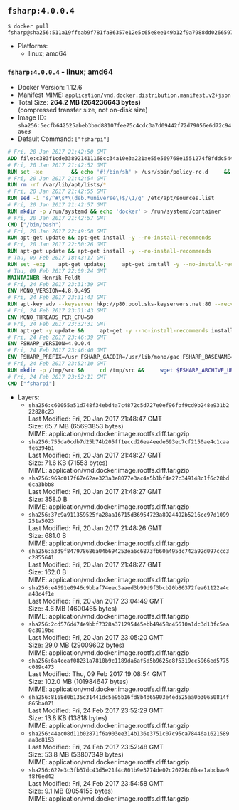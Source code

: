 ## `fsharp:4.0.0.4`

```console
$ docker pull fsharp@sha256:511a19ffeab9f781fa86357e12e5c65e8ee149b12f9a7988dd0266597698976e
```

-	Platforms:
	-	linux; amd64

### `fsharp:4.0.0.4` - linux; amd64

-	Docker Version: 1.12.6
-	Manifest MIME: `application/vnd.docker.distribution.manifest.v2+json`
-	Total Size: **264.2 MB (264236643 bytes)**  
	(compressed transfer size, not on-disk size)
-	Image ID: `sha256:5ecfb642525abeb3bad88107fee75c4cdc3a7d09442f72d79056e6d72c94a6e3`
-	Default Command: `["fsharpi"]`

```dockerfile
# Fri, 20 Jan 2017 21:42:50 GMT
ADD file:c383f1cde338921411168cc34a10e3a221ae55e569768e1551274f8fddc54415 in / 
# Fri, 20 Jan 2017 21:42:52 GMT
RUN set -xe 		&& echo '#!/bin/sh' > /usr/sbin/policy-rc.d 	&& echo 'exit 101' >> /usr/sbin/policy-rc.d 	&& chmod +x /usr/sbin/policy-rc.d 		&& dpkg-divert --local --rename --add /sbin/initctl 	&& cp -a /usr/sbin/policy-rc.d /sbin/initctl 	&& sed -i 's/^exit.*/exit 0/' /sbin/initctl 		&& echo 'force-unsafe-io' > /etc/dpkg/dpkg.cfg.d/docker-apt-speedup 		&& echo 'DPkg::Post-Invoke { "rm -f /var/cache/apt/archives/*.deb /var/cache/apt/archives/partial/*.deb /var/cache/apt/*.bin || true"; };' > /etc/apt/apt.conf.d/docker-clean 	&& echo 'APT::Update::Post-Invoke { "rm -f /var/cache/apt/archives/*.deb /var/cache/apt/archives/partial/*.deb /var/cache/apt/*.bin || true"; };' >> /etc/apt/apt.conf.d/docker-clean 	&& echo 'Dir::Cache::pkgcache ""; Dir::Cache::srcpkgcache "";' >> /etc/apt/apt.conf.d/docker-clean 		&& echo 'Acquire::Languages "none";' > /etc/apt/apt.conf.d/docker-no-languages 		&& echo 'Acquire::GzipIndexes "true"; Acquire::CompressionTypes::Order:: "gz";' > /etc/apt/apt.conf.d/docker-gzip-indexes 		&& echo 'Apt::AutoRemove::SuggestsImportant "false";' > /etc/apt/apt.conf.d/docker-autoremove-suggests
# Fri, 20 Jan 2017 21:42:54 GMT
RUN rm -rf /var/lib/apt/lists/*
# Fri, 20 Jan 2017 21:42:55 GMT
RUN sed -i 's/^#\s*\(deb.*universe\)$/\1/g' /etc/apt/sources.list
# Fri, 20 Jan 2017 21:42:57 GMT
RUN mkdir -p /run/systemd && echo 'docker' > /run/systemd/container
# Fri, 20 Jan 2017 21:42:57 GMT
CMD ["/bin/bash"]
# Fri, 20 Jan 2017 22:49:50 GMT
RUN apt-get update && apt-get install -y --no-install-recommends 		ca-certificates 		curl 		wget 	&& rm -rf /var/lib/apt/lists/*
# Fri, 20 Jan 2017 22:50:26 GMT
RUN apt-get update && apt-get install -y --no-install-recommends 		bzr 		git 		mercurial 		openssh-client 		subversion 				procps 	&& rm -rf /var/lib/apt/lists/*
# Thu, 09 Feb 2017 18:43:17 GMT
RUN set -ex; 	apt-get update; 	apt-get install -y --no-install-recommends 		autoconf 		automake 		bzip2 		file 		g++ 		gcc 		imagemagick 		libbz2-dev 		libc6-dev 		libcurl4-openssl-dev 		libdb-dev 		libevent-dev 		libffi-dev 		libgdbm-dev 		libgeoip-dev 		libglib2.0-dev 		libjpeg-dev 		libkrb5-dev 		liblzma-dev 		libmagickcore-dev 		libmagickwand-dev 		libncurses-dev 		libpng-dev 		libpq-dev 		libreadline-dev 		libsqlite3-dev 		libssl-dev 		libtool 		libwebp-dev 		libxml2-dev 		libxslt-dev 		libyaml-dev 		make 		patch 		xz-utils 		zlib1g-dev 				$( 			if apt-cache show 'default-libmysqlclient-dev' 2>/dev/null | grep -q '^Version:'; then 				echo 'default-libmysqlclient-dev'; 			else 				echo 'libmysqlclient-dev'; 			fi 		) 	; 	rm -rf /var/lib/apt/lists/*
# Thu, 09 Feb 2017 22:09:24 GMT
MAINTAINER Henrik Feldt
# Fri, 24 Feb 2017 23:31:39 GMT
ENV MONO_VERSION=4.8.0.495
# Fri, 24 Feb 2017 23:31:43 GMT
RUN apt-key adv --keyserver hkp://p80.pool.sks-keyservers.net:80 --recv-keys 3FA7E0328081BFF6A14DA29AA6A19B38D3D831EF &&     echo "deb http://download.mono-project.com/repo/debian wheezy/snapshots/$MONO_VERSION main" > /etc/apt/sources.list.d/mono-xamarin.list
# Fri, 24 Feb 2017 23:31:43 GMT
ENV MONO_THREADS_PER_CPU=50
# Fri, 24 Feb 2017 23:32:31 GMT
RUN apt-get -y update &&     apt-get -y --no-install-recommends install nuget mono-devel ca-certificates-mono &&     rm -rf /var/lib/apt/lists/*
# Fri, 24 Feb 2017 23:46:39 GMT
ENV FSHARP_VERSION=4.0.0.4
# Fri, 24 Feb 2017 23:46:40 GMT
ENV FSHARP_PREFIX=/usr FSHARP_GACDIR=/usr/lib/mono/gac FSHARP_BASENAME=fsharp-4.0.0.4 FSHARP_ARCHIVE=4.0.0.4.tar.gz FSHARP_ARCHIVE_URL=https://github.com/fsharp/fsharp/archive/4.0.0.4.tar.gz
# Fri, 24 Feb 2017 23:52:10 GMT
RUN mkdir -p /tmp/src &&     cd /tmp/src &&     wget $FSHARP_ARCHIVE_URL &&     tar xf $FSHARP_ARCHIVE &&     cd $FSHARP_BASENAME &&     ./autogen.sh --prefix=$FSHARP_PREFIX --with-gacdir=$FSHARP_GACDIR &&     make &&     make install &&     cd ~ &&     rm -rf /tmp/src
# Fri, 24 Feb 2017 23:52:11 GMT
CMD ["fsharpi"]
```

-	Layers:
	-	`sha256:c60055a51d748f34ebd4a7c4872c5d727e0ef96fbf9cd9b248e931b222828c23`  
		Last Modified: Fri, 20 Jan 2017 21:48:47 GMT  
		Size: 65.7 MB (65693853 bytes)  
		MIME: application/vnd.docker.image.rootfs.diff.tar.gzip
	-	`sha256:755da0cdb7d25b74b205ff1eccd26ea4eede693ec7cf2150ae4c1caafe6394b1`  
		Last Modified: Fri, 20 Jan 2017 21:48:27 GMT  
		Size: 71.6 KB (71553 bytes)  
		MIME: application/vnd.docker.image.rootfs.diff.tar.gzip
	-	`sha256:969d017f67e62ae323a3e8077e3ac4a5b1bf4a27c349148c1f6c28bd6ca3bbb8`  
		Last Modified: Fri, 20 Jan 2017 21:48:27 GMT  
		Size: 358.0 B  
		MIME: application/vnd.docker.image.rootfs.diff.tar.gzip
	-	`sha256:37c9a911359525fa28aa16715d36954723a8924492b5216cc97d1099251a5023`  
		Last Modified: Fri, 20 Jan 2017 21:48:26 GMT  
		Size: 681.0 B  
		MIME: application/vnd.docker.image.rootfs.diff.tar.gzip
	-	`sha256:a3d9f847978686a04b694253ea6c6873fb60a495dc742a92d097ccc3c2855641`  
		Last Modified: Fri, 20 Jan 2017 21:48:27 GMT  
		Size: 162.0 B  
		MIME: application/vnd.docker.image.rootfs.diff.tar.gzip
	-	`sha256:e4691e0946c9bbaf74eec3aaed3b99d9f3bcb20b86372fea61122a4ca48c4f1e`  
		Last Modified: Fri, 20 Jan 2017 23:04:49 GMT  
		Size: 4.6 MB (4600465 bytes)  
		MIME: application/vnd.docker.image.rootfs.diff.tar.gzip
	-	`sha256:2cd576d474e9bbf7328a371295445ebb49458c45610a1dc3d13fc5aa0c3019bc`  
		Last Modified: Fri, 20 Jan 2017 23:05:20 GMT  
		Size: 29.0 MB (29009602 bytes)  
		MIME: application/vnd.docker.image.rootfs.diff.tar.gzip
	-	`sha256:6a4ceaf08231a7810b9c1189da6af5d5b9625e8f5319cc5966ed5775c089c473`  
		Last Modified: Thu, 09 Feb 2017 19:08:54 GMT  
		Size: 102.0 MB (101984647 bytes)  
		MIME: application/vnd.docker.image.rootfs.diff.tar.gzip
	-	`sha256:8168d0b135c31441dc5e95b16fd8b4d65903e4ed525aa0b30650814f865ba071`  
		Last Modified: Fri, 24 Feb 2017 23:52:29 GMT  
		Size: 13.8 KB (13818 bytes)  
		MIME: application/vnd.docker.image.rootfs.diff.tar.gzip
	-	`sha256:44ec08d11b02871f6a903ee314b136e3751c07c95ca78446a1621589aa8c8153`  
		Last Modified: Fri, 24 Feb 2017 23:52:48 GMT  
		Size: 53.8 MB (53807349 bytes)  
		MIME: application/vnd.docker.image.rootfs.diff.tar.gzip
	-	`sha256:622e3c3fb57dc43d5e21f4c801b9e3274de02c20226c0baa1abcbaa9f8f6ed42`  
		Last Modified: Fri, 24 Feb 2017 23:54:58 GMT  
		Size: 9.1 MB (9054155 bytes)  
		MIME: application/vnd.docker.image.rootfs.diff.tar.gzip
